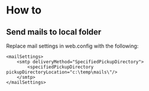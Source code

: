 # How to
## Send mails to local folder
Replace mail settings in web.config with the following:
```
<mailSettings>
    <smtp deliveryMethod="SpecifiedPickupDirectory">
        <specifiedPickupDirectory pickupDirectoryLocation="c:\temp\mails\"/>
    </smtp>
</mailSettings>
```